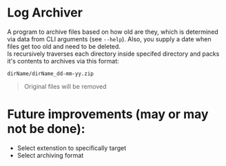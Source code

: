 # Log Archiver
A program to archive files based on how old are they, which is determined via data from CLI arguments (see `--help`). Also, you supply a date when files get too old and need to be deleted.  
Is recursively traverses each directory inside specifed directory and packs it's contents to archives via this format:
```
dirName/dirName_dd-mm-yy.zip
```
> Original files will be removed

# Future improvements (may or may not be done):
- Select extenstion to specifically target
- Select archiving format